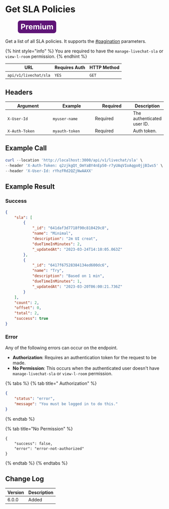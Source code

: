 # Get SLA Policies

<figure><img src="../../../../../../../.gitbook/assets/Premium.svg" alt=""><figcaption></figcaption></figure>

Get a list of all SLA policies. It supports the [#pagination](../../../../#pagination "mention") parameters.

{% hint style="info" %}
You are required to have the `manage-livechat-sla` or `view-l-room` permission.
{% endhint %}

| URL                   | Requires Auth | HTTP Method |
| --------------------- | ------------- | ----------- |
| `api/v1/livechat/sla` | `YES`         | `GET`       |

## Headers

<table><thead><tr><th width="179">Argument</th><th width="169">Example</th><th width="143">Required</th><th>Description</th></tr></thead><tbody><tr><td><code>X-User-Id</code></td><td><code>myuser-name</code></td><td>Required</td><td>The authenticated user ID.</td></tr><tr><td><code>X-Auth-Token</code></td><td><code>myauth-token</code></td><td>Required</td><td>Auth token.</td></tr></tbody></table>

## Example Call

```powershell
curl --location 'http://localhost:3000/api/v1/livechat/sla' \
--header 'X-Auth-Token: q2zjkgQt_OmYaBY4nEp50-r7yUAqVIoAqgo0jjBIws5' \
--header 'X-User-Id: rYhzFRd2QZjNwAAXX'
```

## Example Result

### Success

```json
{
    "sla": [
        {
            "_id": "641daf3d7718f90c810429c8",
            "name": "Minimal",
            "description": "2m UI creat",
            "dueTimeInMinutes": 2,
            "_updatedAt": "2023-03-24T14:10:05.063Z"
        },
        {
            "_id": "6417f67528384134ed600dc6",
            "name": "Try",
            "description": "Based on 1 min",
            "dueTimeInMinutes": 1,
            "_updatedAt": "2023-03-20T06:00:21.736Z"
        }
    ],
    "count": 2,
    "offset": 0,
    "total": 2,
    "success": true
}
```

### Error

Any of the following errors can occur on the endpoint.

* **Authorization**: Requires an authentication token for the request to be made.
* **No Permission**: This occurs when the authenticated user doesn't have `manage-livechat-sla` or `view-l-room` permission.

{% tabs %}
{% tab title=" Authorization" %}
```json
{
    "status": "error",
    "message": "You must be logged in to do this."
}
```
{% endtab %}

{% tab title="No Permission" %}
```
{
    "success": false,
    "error": "error-not-authorized"
}
```
{% endtab %}
{% endtabs %}

## Change Log

| Version | Description |
| ------- | ----------- |
| 6.0.0   | Added       |
